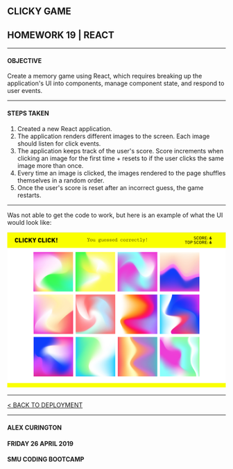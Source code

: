 ## CLICKY GAME
## HOMEWORK 19 | REACT

______

#### OBJECTIVE
Create a memory game using React, which requires breaking up the application's UI into components, manage component state, and respond to user events.

______

#### STEPS TAKEN
1. Created a new React application.
2. The application renders different images to the screen. Each image should listen for click events.
3. The application keeps track of the user's score. Score increments when clicking an image for the first time + resets to if the user clicks the same image more than once.
4. Every time an image is clicked, the images rendered to the page shuffles themselves in a random order.
5. Once the user's score is reset after an incorrect guess, the game restarts.

______

Was not able to get the code to work, but here is an example of what the UI would look like:

![ClickUI](https://raw.githubusercontent.com/alxcur/clicky/master/Clicky2.png)


______


[< BACK TO DEPLOYMENT](https://github.com/alxcur/clicky)

______


#### ALEX CURINGTON
#### FRIDAY 26 APRIL 2019
#### SMU CODING BOOTCAMP
